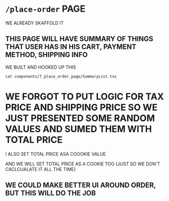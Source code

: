 # `/place-order` PAGE

WE ALREADY SKAFFOLD IT

## THIS PAGE WILL HAVE SUMMARY OF THINGS THAT USER HAS IN HIS CART, PAYMENT METHOD, SHIPPING INFO

WE BUILT AND HOOKED UP THIS

```
cat components/7_place_order_page/SummaryList.tsx
```

# WE FORGOT TO PUT LOGIC FOR TAX PRICE AND SHIPPING PRICE SO WE JUST PRESENTED SOME RANDOM VALUES AND SUMED THEM WITH TOTAL PRICE

I ALSO SET TOTAL PRICE ASA COOOKIE VALUE

AND WE WILL SET TOTAL PRICE AS A COOKIE TOO (JUST SO WE DON'T CACLCUALATE IT ALL THE TIME)

## WE COULD MAKE BETTER UI AROUND ORDER, BUT THIS WILL DO THE JOB